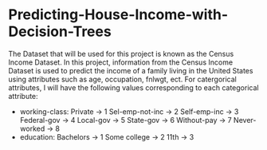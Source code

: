 # Predicting-House-Income-with-Decision-Trees
The Dataset that will be used for this project is known as the Census Income Dataset.
In this project, information from the Census Income Dataset is used to predict the
income of a family living in the United States using attributes such as age, occupation, fnlwgt, ect.
For catergorical attributes, I will have the following values corresponding to each
categorical attribute:

 - working-class:
		Private -> 1
		Sel-emp-not-inc -> 2
		Self-emp-inc -> 3
		Federal-gov -> 4
		Local-gov -> 5
		State-gov -> 6
		Without-pay -> 7
		Never-worked -> 8
 - education:
		Bachelors -> 1
		Some college -> 2
		11th -> 3
		
